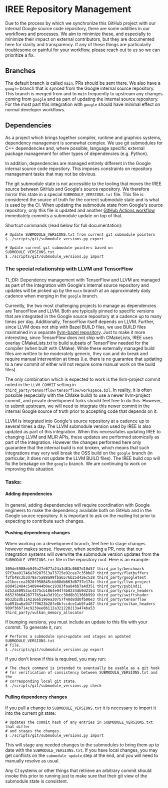 # IREE Repository Management

Due to the process by which we synchronize this GitHub project with our internal
Google source code repository, there are some oddities in our workflows and
processes. We aim to minimize these, and especially to minimize their impact on
external contributors, but they are documented here for clarity and
transparency. If any of these things are particularly troublesome or painful for
your workflow, please reach out to us so we can prioritize a fix.

## Branches

The default branch is called `main`. PRs should be sent there. We also have a
`google` branch that is synced from the Google internal source repository. This
branch is merged from and to `main` frequently to upstream any changes coming
from `google` and as part of updating the internal source repository. For the
most part this integration with `google` should have minimal effect on normal
developer workflows.

## Dependencies

As a project which brings together compiler, runtime and graphics systems,
dependency management is somewhat complex. We use git submodules for C++
dependencies and, where possible, language specific external package management
for other types of dependencies (e.g. Python).

In addition, dependencies are managed entirely different in the Google internal
source code repository. This imposes constraints on repository management tasks
that may not be obvious.

The git submodule state is not accessible to the tooling that moves the IREE
source between GitHub and Google's source repository. We therefore mirror this
state in a special `SUBMODULE_VERSIONS.txt` file. This file is considered the
source of truth for the correct submodule state and is what is used by the CI.
When updating the submodule state from Google's source repository, only this
file is updated and another
[GitHub Actions workflow](https://github.com/google/iree/blob/main/.github/workflows/synchronize_submodules.yml)
immediately commits a submodule update on top of that.

Shortcut commands (read below for full documentation):

```shell
# Update SUBMODULE_VERSIONS.txt from current git submodule pointers
$ ./scripts/git/submodule_versions.py export

# Update current git submodule pointers based on SUBMODULE_VERSIONS.txt
$ ./scripts/git/submodule_versions.py import
```

### The special relationship with LLVM and TensorFlow

TL;DR: Dependency management with TensorFlow and LLVM are managed as part of the
integration with Google's internal source repository and updates will be picked
up by the `main` branch at an approximately daily cadence when merging in the
`google` branch.

Currently, the two most challenging projects to manage as dependencies are
TensorFlow and LLVM. Both are typically pinned to specific versions that are
integrated in the Google source repository at a cadence up to many times per
day. Additionally, TensorFlow itself depends on LLVM. Further, since LLVM does
not ship with Bazel BUILD files, we use BUILD files maintained in a separate
[llvm-bazel repository](https://github.com/google/llvm-bazel). Just to make it
more interesting, since TensorFlow does not ship with CMakeLists, IREE uses
overlay CMakeLists.txt to build subsets of TensorFlow needed for the compiler
(when built with CMake). While these externally managed build files are written
to be moderately generic, they can and do break and require manual intervention
at times (i.e. there is no guarantee that updating to a new commit of either
will not require some manual work on the build files).

The only combination which is expected to work is the llvm-project commit noted
in the `LLVM_COMMIT` setting in
`third_party/tensorflow/tensorflow/workspace.bzl`. In reality, it is often
possible (especially with the CMake build) to use a newer llvm-project commit,
and private development forks should feel free to do this. However, to submit
upstream, we will need to integrate this newer commit in the internal Google
source of truth prior to accepting code that depends on it.

LLVM is integrated into Google's source repository at a cadence up to several
times a day. The LLVM submodule version used by IREE is also updated as part of
this integration. When this necessitates updating IREE to changing LLVM and MLIR
APIs, these updates are performed atomically as part of the integration. However
the changes performed here only guarantee that the internal build is not broken,
which means that such integrations may very well break the OSS build on the
`google` branch (in particular, it does not update the LLVM BUILD files). The
IREE build cop will fix the breakage on the `google` branch. We are continuing
to work on improving this situation.

### Tasks:

#### Adding dependencies

In general, adding dependencies will require coordination with Google engineers
to make the dependency available both on GitHub and in the Google source
repository. It is important to ask on the mailing list prior to expecting to
contribute such changes.

#### Pushing dependency changes

When working on a development branch, feel free to stage changes however makes
sense. However, when sending a PR, note that our integration systems will
overwrite the submodule version updates from the `SUBMODULE_VERSIONS.txt` file in
the repository root. Here is an example:

```text
309de5988eb949a27e077a24a1d83c0687d10d57 third_party/benchmark
97f3aa91746a7d207513a73725e92cee7c35bb87 third_party/flatbuffers
f2fb48c3b3d79a75a88a99fba6576b25d42ec528 third_party/googletest
a21beccea2020f950845cbb68db663d0737e174c third_party/llvm-project
80d452484c5409444b0ec19383faa84bb7a4d351 third_party/pybind11
b252a50953ac4375cb1864e94f4b0234db9d215d third_party/spirv_headers
6652f0b6428777b5a4a3d191cc30d8b31366b999 third_party/swiftshader
9b32b2db1142166b190ea30757f48d8dd0fb00e3 third_party/tensorflow
ba091ba6a947f79623b28fe8bfccdce1ab9fa467 third_party/vulkan_headers
909f36b714c9239ee0b112a321220213a474ba53 third_party/vulkan_memory_allocator
```

If bumping versions, you must include an update to this file with your commit.
To generate it, run:

```shell
# Performs a submodule sync+update and stages an updated SUBMODULE_VERSIONS.txt
# file.
$ ./scripts/git/submodule_versions.py export
```

If you don't know if this is required, you may run:

```shell
# The check command is intended to eventually be usable as a git hook
# for verification of consistency between SUBMODULE_VERSIONS.txt and the
# corresponding local git state.
$ ./scripts/git/submodule_versions.py check
```

#### Pulling dependency changes

If you pull a change to `SUBMODULE_VERSIONS.txt` it is necessary to import it into
the current git state:

```shell
# Updates the commit hash of any entries in SUBMODULE_VERSIONS.txt that differ
# and stages the changes.
$ ./scripts/git/submodule_versions.py import
```

This will stage any needed changes to the submodules to bring them up to date
with the `SUBMODULE_VERSIONS.txt`. If you have local changes, you may get conflicts
on the `submodule update` step at the end, and you will need to manually resolve
as usual.

Any CI systems or other things that retrieve an arbitrary commit should invoke
this prior to running just to make sure that their git view of the submodule
state is consistent.
